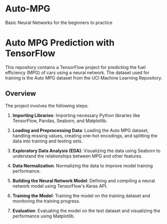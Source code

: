 # Auto-MPG
Basic Neural Networks for the beginners to practice 
# Auto MPG Prediction with TensorFlow

This repository contains a TensorFlow project for predicting the fuel efficiency (MPG) of cars using a neural network. The dataset used for training is the Auto MPG dataset from the UCI Machine Learning Repository.

## Overview

The project involves the following steps:

1. **Importing Libraries**: Importing necessary Python libraries like TensorFlow, Pandas, Seaborn, and Matplotlib.

2. **Loading and Preprocessing Data**: Loading the Auto MPG dataset, handling missing values, creating one-hot encodings, and splitting the data into training and testing sets.

3. **Exploratory Data Analysis (EDA)**: Visualizing the data using Seaborn to understand the relationships between MPG and other features.

4. **Data Normalization**: Normalizing the data to improve model training performance.

5. **Building the Neural Network Model**: Defining and compiling a neural network model using TensorFlow's Keras API.

6. **Training the Model**: Training the model on the training dataset and monitoring the training progress.

7. **Evaluation**: Evaluating the model on the test dataset and visualizing the performance using Matplotlib.

